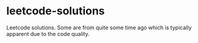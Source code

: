 # leetcode-solutions
Leetcode solutions. Some are from quite some time ago which is typically apparent due to the code quality.
